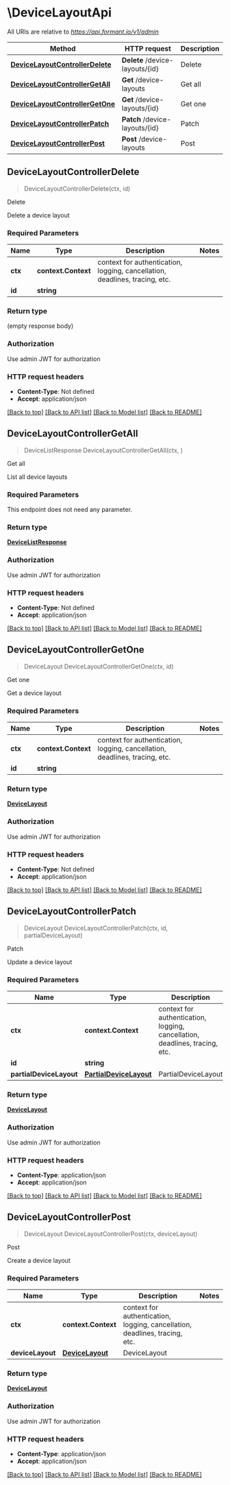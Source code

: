# \DeviceLayoutApi

All URIs are relative to *https://api.formant.io/v1/admin*

Method | HTTP request | Description
------------- | ------------- | -------------
[**DeviceLayoutControllerDelete**](DeviceLayoutApi.md#DeviceLayoutControllerDelete) | **Delete** /device-layouts/{id} | Delete
[**DeviceLayoutControllerGetAll**](DeviceLayoutApi.md#DeviceLayoutControllerGetAll) | **Get** /device-layouts | Get all
[**DeviceLayoutControllerGetOne**](DeviceLayoutApi.md#DeviceLayoutControllerGetOne) | **Get** /device-layouts/{id} | Get one
[**DeviceLayoutControllerPatch**](DeviceLayoutApi.md#DeviceLayoutControllerPatch) | **Patch** /device-layouts/{id} | Patch
[**DeviceLayoutControllerPost**](DeviceLayoutApi.md#DeviceLayoutControllerPost) | **Post** /device-layouts | Post



## DeviceLayoutControllerDelete

> DeviceLayoutControllerDelete(ctx, id)

Delete

Delete a device layout

### Required Parameters


Name | Type | Description  | Notes
------------- | ------------- | ------------- | -------------
**ctx** | **context.Context** | context for authentication, logging, cancellation, deadlines, tracing, etc.
**id** | **string**|  | 

### Return type

 (empty response body)

### Authorization

Use admin JWT for authorization

### HTTP request headers

- **Content-Type**: Not defined
- **Accept**: application/json

[[Back to top]](#) [[Back to API list]](../README.md#documentation-for-api-endpoints)
[[Back to Model list]](../README.md#documentation-for-models)
[[Back to README]](../README.md)


## DeviceLayoutControllerGetAll

> DeviceListResponse DeviceLayoutControllerGetAll(ctx, )

Get all

List all device layouts

### Required Parameters

This endpoint does not need any parameter.

### Return type

[**DeviceListResponse**](DeviceListResponse.md)

### Authorization

Use admin JWT for authorization

### HTTP request headers

- **Content-Type**: Not defined
- **Accept**: application/json

[[Back to top]](#) [[Back to API list]](../README.md#documentation-for-api-endpoints)
[[Back to Model list]](../README.md#documentation-for-models)
[[Back to README]](../README.md)


## DeviceLayoutControllerGetOne

> DeviceLayout DeviceLayoutControllerGetOne(ctx, id)

Get one

Get a device layout

### Required Parameters


Name | Type | Description  | Notes
------------- | ------------- | ------------- | -------------
**ctx** | **context.Context** | context for authentication, logging, cancellation, deadlines, tracing, etc.
**id** | **string**|  | 

### Return type

[**DeviceLayout**](DeviceLayout.md)

### Authorization

Use admin JWT for authorization

### HTTP request headers

- **Content-Type**: Not defined
- **Accept**: application/json

[[Back to top]](#) [[Back to API list]](../README.md#documentation-for-api-endpoints)
[[Back to Model list]](../README.md#documentation-for-models)
[[Back to README]](../README.md)


## DeviceLayoutControllerPatch

> DeviceLayout DeviceLayoutControllerPatch(ctx, id, partialDeviceLayout)

Patch

Update a device layout

### Required Parameters


Name | Type | Description  | Notes
------------- | ------------- | ------------- | -------------
**ctx** | **context.Context** | context for authentication, logging, cancellation, deadlines, tracing, etc.
**id** | **string**|  | 
**partialDeviceLayout** | [**PartialDeviceLayout**](PartialDeviceLayout.md)| PartialDeviceLayout | 

### Return type

[**DeviceLayout**](DeviceLayout.md)

### Authorization

Use admin JWT for authorization

### HTTP request headers

- **Content-Type**: application/json
- **Accept**: application/json

[[Back to top]](#) [[Back to API list]](../README.md#documentation-for-api-endpoints)
[[Back to Model list]](../README.md#documentation-for-models)
[[Back to README]](../README.md)


## DeviceLayoutControllerPost

> DeviceLayout DeviceLayoutControllerPost(ctx, deviceLayout)

Post

Create a device layout

### Required Parameters


Name | Type | Description  | Notes
------------- | ------------- | ------------- | -------------
**ctx** | **context.Context** | context for authentication, logging, cancellation, deadlines, tracing, etc.
**deviceLayout** | [**DeviceLayout**](DeviceLayout.md)| DeviceLayout | 

### Return type

[**DeviceLayout**](DeviceLayout.md)

### Authorization

Use admin JWT for authorization

### HTTP request headers

- **Content-Type**: application/json
- **Accept**: application/json

[[Back to top]](#) [[Back to API list]](../README.md#documentation-for-api-endpoints)
[[Back to Model list]](../README.md#documentation-for-models)
[[Back to README]](../README.md)

